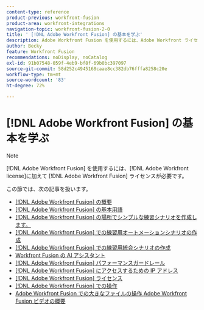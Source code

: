 ```yaml
---
content-type: reference
product-previous: workfront-fusion
product-area: workfront-integrations
navigation-topic: workfront-fusion-2-0
title: ' [!DNL Adobe Workfront Fusion] の基本を学ぶ'
description: Adobe Workfront Fusion を使用するには、Adobe Workfront ライセンスに加えて、Adobe Workfront Fusion ライセンスが必要です。
author: Becky
feature: Workfront Fusion
recommendations: noDisplay, noCatalog
exl-id: 91b07548-059f-4eb9-bf8f-69b0bc397097
source-git-commit: 58d252c4945168caae8cc382db76fffa8258c20e
workflow-type: tm+mt
source-wordcount: '83'
ht-degree: 72%

---
```


# [!DNL Adobe Workfront Fusion] の基本を学ぶ

>[!NOTE]
>
>[!DNL Adobe Workfront Fusion] を使用するには、[!DNL Adobe Workfront license]に加えて [!DNL Adobe Workfront Fusion] ライセンスが必要です。

この節では、次の記事を扱います。

* [[!DNL Adobe Workfront Fusion] の概要](../../workfront-fusion/get-started/workfront-fusion-overview.md)
* [ [!DNL Adobe Workfront Fusion] の基本用語](../../workfront-fusion/get-started/basic-terms.md)
* [ [!DNL Adobe Workfront Fusion] の場所でシンプルな練習シナリオを作成します。](/help/quicksilver/workfront-fusion/get-started/build-practice-scenarios/create-practice-scenarios.md)
* [ [!DNL Adobe Workfront Fusion] での練習用オートメーションシナリオの作成](../../workfront-fusion/get-started/create-a-practice-automation-scenario.md)
* [ [!DNL Adobe Workfront Fusion] での練習用統合シナリオの作成](../../workfront-fusion/get-started/create-a-practice-scenario.md)
* [Workfront Fusion の AI アシスタント](/help/quicksilver/workfront-fusion/get-started/fusion-ai-assistant.md)
* [[!DNL Adobe Workfront Fusion] パフォーマンスガードレール](../../workfront-fusion/get-started/fusion-performance-guardrails.md)
* [ [!DNL Adobe Workfront Fusion] にアクセスするための IP アドレス](../../workfront-fusion/get-started/ip-addresses-for-fusion.md)
* [[!DNL Adobe Workfront Fusion] ライセンス](../../workfront-fusion/get-started/license-automation-vs-integration.md)
* [ [!DNL Adobe Workfront Fusion] での操作](../../workfront-fusion/get-started/operations-in-workfront-fusion.md)
* [Adobe Workfront Fusion での大きなファイルの操作 ](../../workfront-fusion/get-started/fusion-large-files.md)
  [Adobe Workfront Fusion ビデオの概要 ](/help/quicksilver/workfront-fusion/get-started/fusion-basics-videos.md)
